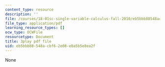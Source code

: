 ```yaml
---
content_type: resource
description: ''
file: /courses/18-01sc-single-variable-calculus-fall-2010/eb5bbb88548acbf62e08e8a5b5e8ea2f_wOHrNt9ScYs.pdf
file_type: application/pdf
learning_resource_types: []
ocw_type: OCWFile
resourcetype: Document
title: 3play pdf file
uid: eb5bbb88-548a-cbf6-2e08-e8a5b5e8ea2f
---
```

None

